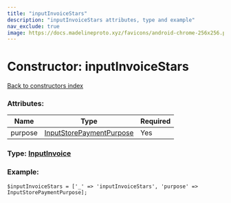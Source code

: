```yaml
---
title: "inputInvoiceStars"
description: "inputInvoiceStars attributes, type and example"
nav_exclude: true
image: https://docs.madelineproto.xyz/favicons/android-chrome-256x256.png
---
```

# Constructor: inputInvoiceStars  
[Back to constructors index](/API_docs/constructors/index.html)



### Attributes:

| Name     |    Type       | Required |
|----------|---------------|----------|
|purpose|[InputStorePaymentPurpose](/API_docs/types/InputStorePaymentPurpose.html) | Yes|



### Type: [InputInvoice](/API_docs/types/InputInvoice.html)


### Example:

```
$inputInvoiceStars = ['_' => 'inputInvoiceStars', 'purpose' => InputStorePaymentPurpose];
```  

